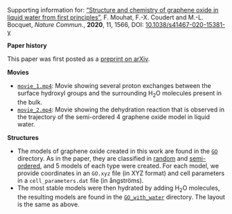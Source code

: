 Supporting information for: [“Structure and chemistry of graphene oxide in liquid water from first principles”](https://doi.org/10.1038/s41467-020-15381-y), F. Mouhat, F.-X. Coudert and M.-L. Bocquet, _Nature Commun._, **2020**, 11, 1566, DOI: [10.1038/s41467-020-15381-y](https://doi.org/10.1038/s41467-020-15381-y)


**Paper history**

This paper was first posted as a [preprint on arXiv](https://arxiv.org/abs/1911.04987).

**Movies**

- [`movie_1.mp4`](movie_1.mp4): Movie showing several proton exchanges between the surface hydroxyl groups and the surrounding H<sub>2</sub>O molecules present in the bulk.
- [`movie_2.mp4`](movie_2.mp4): Movie showing the dehydration reaction that is observed in the trajectory of the semi-ordered 4 graphene oxide model in liquid water.

**Structures**

- The models of graphene oxide created in this work are found in the [`GO`](GO) directory. As in the paper, they are classified in [random](GO/random) and [semi-ordered](GO/semi_ordered), and 5 models of each type were created. For each model, we provide coordinates in an `GO.xyz` file (in XYZ format) and cell parameters in a `cell_parameters.dat` file (in ångströms).
- The most stable models were then hydrated by adding H<sub>2</sub>O molecules, the resulting models are found in the [`GO_with_water`](GO_with_water) directory. The layout is the same as above.
